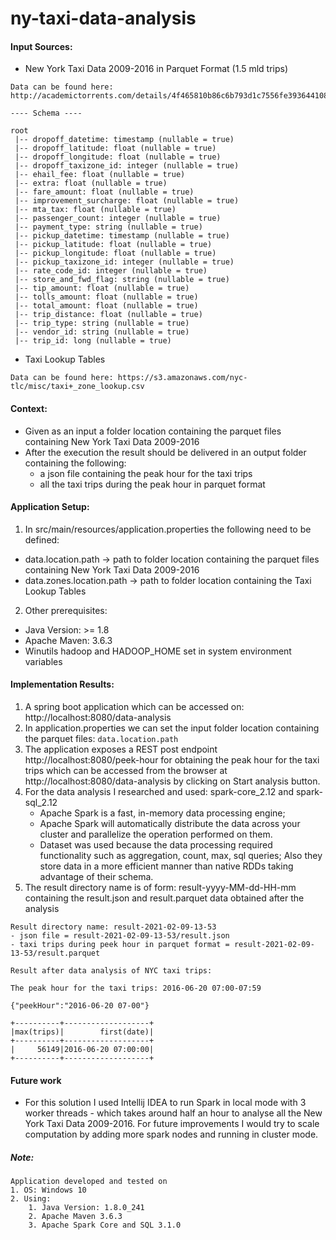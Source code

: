 # ny-taxi-data-analysis

#### Input Sources:

- New York Taxi Data 2009-2016 in Parquet Format (1.5 mld trips)

```
Data can be found here: http://academictorrents.com/details/4f465810b86c6b793d1c7556fe3936441081992e

---- Schema ----

root
 |-- dropoff_datetime: timestamp (nullable = true)
 |-- dropoff_latitude: float (nullable = true)
 |-- dropoff_longitude: float (nullable = true)
 |-- dropoff_taxizone_id: integer (nullable = true)
 |-- ehail_fee: float (nullable = true)
 |-- extra: float (nullable = true)
 |-- fare_amount: float (nullable = true)
 |-- improvement_surcharge: float (nullable = true)
 |-- mta_tax: float (nullable = true)
 |-- passenger_count: integer (nullable = true)
 |-- payment_type: string (nullable = true)
 |-- pickup_datetime: timestamp (nullable = true)
 |-- pickup_latitude: float (nullable = true)
 |-- pickup_longitude: float (nullable = true)
 |-- pickup_taxizone_id: integer (nullable = true)
 |-- rate_code_id: integer (nullable = true)
 |-- store_and_fwd_flag: string (nullable = true)
 |-- tip_amount: float (nullable = true)
 |-- tolls_amount: float (nullable = true)
 |-- total_amount: float (nullable = true)
 |-- trip_distance: float (nullable = true)
 |-- trip_type: string (nullable = true)
 |-- vendor_id: string (nullable = true)
 |-- trip_id: long (nullable = true)
```

-  Taxi Lookup Tables
```
Data can be found here: https://s3.amazonaws.com/nyc-tlc/misc/taxi+_zone_lookup.csv
```
#### Context:

- Given as an input a folder location containing the parquet files containing New York Taxi Data 2009-2016
- After the execution the result should be delivered in an output folder containing the following:
    - a json file containing the peak hour for the taxi trips
    - all the taxi trips during the peak hour in parquet format
  
#### Application Setup:

1. In src/main/resources/application.properties the following need to be defined:
- data.location.path -> path to folder location containing the parquet files containing New York Taxi Data 2009-2016
- data.zones.location.path -> path to folder location containing the Taxi Lookup Tables

2. Other prerequisites:
- Java Version: >= 1.8
- Apache Maven: 3.6.3
- Winutils hadoop and HADOOP_HOME set in system environment variables
    
#### Implementation Results:

1. A spring boot application which can be accessed on: http://localhost:8080/data-analysis
2. In application.properties we can set the input folder location containing the parquet files: ``` data.location.path ```
3. The application exposes a REST post endpoint http://localhost:8080/peek-hour for obtaining the peak hour for the taxi trips 
which can be accessed from the browser at http://localhost:8080/data-analysis by clicking on Start analysis button.
3. For the data analysis I researched and used: spark-core_2.12 and spark-sql_2.12
    - Apache Spark is a fast, in-memory data processing engine; 
    - Apache Spark will automatically distribute the data across your cluster and parallelize the operation performed on them.
    - Dataset was used because the data processing required functionality such as 
    aggregation, count, max, sql queries; Also they store data in a more efficient manner than native RDDs taking
    advantage of their schema.  
4. The result directory name is of form: result-yyyy-MM-dd-HH-mm containing the result.json and result.parquet data obtained after the analysis
```
Result directory name: result-2021-02-09-13-53
- json file = result-2021-02-09-13-53/result.json
- taxi trips during peek hour in parquet format = result-2021-02-09-13-53/result.parquet 

Result after data analysis of NYC taxi trips:

The peak hour for the taxi trips: 2016-06-20 07:00-07:59

{"peekHour":"2016-06-20 07-00"}

+----------+-------------------+
|max(trips)|        first(date)|
+----------+-------------------+
|     56149|2016-06-20 07:00:00|
+----------+-------------------+

```

#### Future work

- For this solution I used Intellij IDEA to run Spark in local mode with 3 worker threads - which takes around half an hour to analyse all the New York Taxi Data 2009-2016. 
For future improvements I would try to scale computation by adding more spark nodes and running in cluster mode.


##### Note:
    Application developed and tested on
    1. OS: Windows 10
    2. Using: 
        1. Java Version: 1.8.0_241
        2. Apache Maven 3.6.3
        3. Apache Spark Core and SQL 3.1.0
